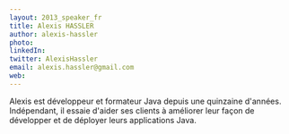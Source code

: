 ```yaml
---
layout: 2013_speaker_fr
title: Alexis HASSLER
author: alexis-hassler
photo: 
linkedIn: 
twitter: AlexisHassler
email: alexis.hassler@gmail.com
web: 
---
```


Alexis est développeur et formateur Java depuis une quinzaine d'années. Indépendant, il essaie d'aider ses clients à améliorer leur façon de développer et de déployer leurs applications Java.

